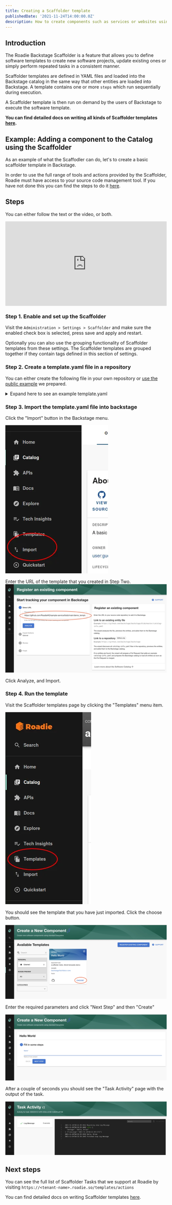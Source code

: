 ```yaml
---
title: Creating a Scaffolder template
publishedDate: '2021-11-24T14:00:00.0Z'
description: How to create components such as services or websites using the Backstage scaffolder.
---
```


## Introduction

The Roadie Backstage Scaffolder is a feature that allows you to define software templates to create new software projects, update existing ones or simply perform repeated tasks in a consistent manner.

Scaffolder templates are defined in YAML files and loaded into the Backstage catalog in the same way that other entities are loaded into Backstage. A template contains one or more `steps` which run sequentially during execution.

A Scaffolder template is then run on demand by the users of Backstage to execute the software template.

**You can find detailed docs on writing all kinds of Scaffolder templates [here](/docs/details/scaffolder/).**

## Example: Adding a component to the Catalog using the Scaffolder 

As an example of what the Scaffodler can do, let's to create a basic scaffolder template in Backstage.

In order to use the full range of tools and actions provided by the Scaffolder, Roadie must have access to your source code management tool. If you have not done this you can find the steps to do it [here](/docs/getting-started/adding-a-catalog-item/).

## Steps

You can either follow the text or the video, or both.

<div style="position: relative; padding-bottom: 52.42718446601942%; height: 0;"><iframe src="https://www.loom.com/embed/da6159c4ca39458cb5ad03138612a5a3" frameborder="0" webkitallowfullscreen mozallowfullscreen allowfullscreen style="position: absolute; top: 0; left: 0; width: 100%; height: 100%;"></iframe></div>

### Step 1. Enable and set up the Scaffolder

Visit the `Administration > Settings > Scaffolder` and make sure the enabled check box is selected, press save and apply and restart. 

Optionally you can also use the grouping functionality of Scaffolder templates from these settings. The Scaffolder templates are grouped together if they contain tags defined in this section of settings.

### Step 2. Create a template.yaml file in a repository

You can either create the following file in your own repository or [use the public example](https://github.com/RoadieHQ/sample-service/blob/main/demo_template.yaml) we prepared. 

<details>
  <summary>Expand here to see an example template.yaml</summary>

```yaml
apiVersion: scaffolder.backstage.io/v1beta3
kind: Template
# some metadata about the template itself
metadata:
  name: hello-world
  title: Hello World
  description: scaffolder Hello, World template demo
spec:
  owner: backstage/techdocs-core
  type: service

  parameters:
    - title: Fill in some steps
      required:
        - name
      properties:
        name:
          title: Name
          type: string
          description: Name of new project
          ui:autofocus: true
          ui:options:
            rows: 5

  # here's the steps that are executed in series in the scaffolder backend
  steps:
    - id: log-message
      name: Log Message
      action: debug:log
      input:
        message: "Hello, ${{ parameters.name }}"
```

</details>

### Step 3. Import the template.yaml file into backstage

Click the "Import" button in the Backstage menu.

![import-side-menu.webp](./import-side-menu.webp)

Enter the URL of the template that you created in Step Two.
![create-existing-component.webp](./create-existing-component.webp)

Click Analyze, and Import.

### Step 4. Run the template

Visit the Scaffolder templates page by clicking the "Templates" menu item.

![templates-side-menu.webp](./templates-side-menu.webp)

You should see the template that you have just imported. Click the choose button.

![choose-template.webp](./choose-template.webp)

Enter the required parameters and click "Next Step" and then "Create"

![enter-paramaters.webp](./enter-paramaters.webp)

After a couple of seconds you should see the "Task Activity" page with the output of the task.

![task-activity.webp](./task-activity.webp)

## Next steps 

You can see the full list of Scaffolder Tasks that we support at Roadie by visiting `https://<tenant-name>.roadie.so/templates/actions`

You can find detailed docs on writing Scaffolder templates [here](/docs/details/scaffolder/).
